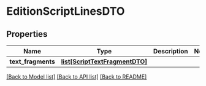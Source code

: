 # EditionScriptLinesDTO

## Properties
Name | Type | Description | Notes
------------ | ------------- | ------------- | -------------
**text_fragments** | [**list[ScriptTextFragmentDTO]**](ScriptTextFragmentDTO.md) |  | 

[[Back to Model list]](../README.md#documentation-for-models) [[Back to API list]](../README.md#documentation-for-api-endpoints) [[Back to README]](../README.md)


